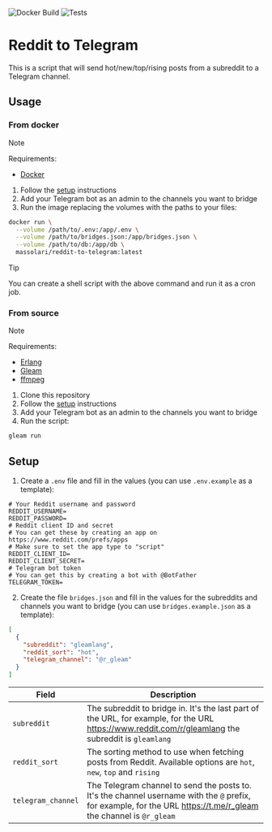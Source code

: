 ![Docker Build](https://github.com/Massolari/reddit_to_telegram/actions/workflows/docker-image.yml/badge.svg)
![Tests](https://github.com/Massolari/reddit_to_telegram/actions/workflows/test.yml/badge.svg)

# Reddit to Telegram

This is a script that will send hot/new/top/rising posts from a subreddit to a Telegram channel.

## Usage

### From docker

> [!NOTE]  
> Requirements:
> - [Docker](https://docs.docker.com/engine/install/)

1. Follow the [setup](#setup) instructions
2. Add your Telegram bot as an admin to the channels you want to bridge
3. Run the image replacing the volumes with the paths to your files:
```bash
docker run \
  --volume /path/to/.env:/app/.env \
  --volume /path/to/bridges.json:/app/bridges.json \
  --volume /path/to/db:/app/db \
  massolari/reddit-to-telegram:latest
```

> [!TIP]
> You can create a shell script with the above command and run it as a cron job.


### From source

> [!NOTE]  
> Requirements:
> - [Erlang](https://www.erlang.org/downloads)
> - [Gleam](https://gleam.run/getting-started/installing/)
> - [ffmpeg](https://ffmpeg.org/download.html)

1. Clone this repository
2. Follow the [setup](#setup) instructions
3. Add your Telegram bot as an admin to the channels you want to bridge
4. Run the script:
```bash
gleam run
```

## Setup

1. Create a `.env` file and fill in the values (you can use `.env.example` as a template):
```.env
# Your Reddit username and password
REDDIT_USERNAME=
REDDIT_PASSWORD=
# Reddit client ID and secret
# You can get these by creating an app on https://www.reddit.com/prefs/apps
# Make sure to set the app type to "script"
REDDIT_CLIENT_ID=
REDDIT_CLIENT_SECRET=
# Telegram bot token
# You can get this by creating a bot with @BotFather
TELEGRAM_TOKEN=
```

2. Create the file `bridges.json` and fill in the values for the subreddits and channels you want to bridge (you can use `bridges.example.json` as a template):
```json
[
  {
    "subreddit": "gleamlang",
    "reddit_sort": "hot",
    "telegram_channel": "@r_gleam"
  }
]
```

| Field | Description |
| --- | --- |
| `subreddit` | The subreddit to bridge in. It's the last part of the URL, for example, for the URL https://www.reddit.com/r/gleamlang the subreddit is `gleamlang` |
| `reddit_sort` | The sorting method to use when fetching posts from Reddit. Available options are `hot`, `new`, `top` and `rising` |
| `telegram_channel` | The Telegram channel to send the posts to. It's the channel username with the `@` prefix, for example, for the URL https://t.me/r_gleam the channel is `@r_gleam` |

